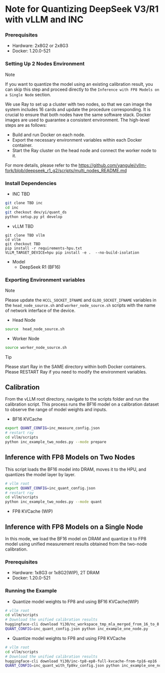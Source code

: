 # Note for Quantizing DeepSeek V3/R1 with vLLM and INC

### Prerequisites

- Hardware: 2x8G2 or 2x8G3
- Docker: 1.20.0-521


### Setting Up 2 Nodes Environment
> [!NOTE] 
> If you want to quantize the model using an existing calibration result, you can skip this step and proceed directly to the `Inference with FP8 Models on a Single Node` section.

We use Ray to set up a cluster with two nodes, so that we can image the system includes 16 cards and update the procedure corresponding. It is crucial to ensure that both nodes have the same software stack. Docker images are used to guarantee a consistent environment. The high-level steps are as follows:
- Build and run Docker on each node.
- Export the necessary environment variables within each Docker container.
- Start the Ray cluster on the head node and connect the worker node to it.

For more details, please refer to the <https://github.com/yangulei/vllm-fork/blob/deepseek_r1_g2/scripts/multi_nodes_README.md>

### Install Dependencies

- INC TBD

```bash
git clone TBD inc
cd inc
git checkout dev/yi/quant_ds
python setup.py pt develop
```

- vLLM TBD

```
git clone TBD vllm
cd vllm
git checkout TBD
pip install -r requirements-hpu.txt
VLLM_TARGET_DEVICE=hpu pip install -e .  --no-build-isolation
```

- Model
  - DeepSeek R1 (BF16)

### Exporting Environment variables
> [!NOTE]
> Please update the `HCCL_SOCKET_IFNAME` and `GLOO_SOCKET_IFNAME` variables in the `head_node_source.sh` and `worker_node_source.sh` scripts with the name of network interface of the device.

- Head Node

```bash
source  head_node_source.sh
```

- Worker Node

```bash
source worker_node_source.sh
```

> [!TIP]
> Please start Ray in the SAME directory within both Docker containers.
> Please RESTART Ray if you need to modify the environment variables.

## Calibration

From the vLLM root directory, navigate to the scripts folder and run the calibration script. This process runs the BF16 model on a calibration dataset to observe the range of model weights and inputs.

- BF16 KVCache
```bash
export QUANT_CONFIG=inc_measure_config.json
# restart ray 
cd vllm/scripts
python inc_example_two_nodes.py --mode prepare
```

## Inference with FP8 Models on Two Nodes
This script loads the BF16 model into DRAM, moves it to the HPU, and quantizes the model layer by layer.
```bash
# vllm root
export QUANT_CONFIG=inc_quant_config.json
# restart ray 
cd vllm/scripts
python inc_example_two_nodes.py --mode quant
```

- FP8 KVCache (WIP)


## Inference with FP8 Models on a Single Node

In this mode, we load the BF16 model on DRAM and quantize it to FP8 model using unified measurement results obtained from the two-node calibration.

### Prerequisites

- Hardware: 1x8G3 or 1x8G2(WIP), 2T DRAM
- Docker: 1.20.0-521

### Running the Example

- Quantize model weights to FP8 and using BF16 KVCache(WIP)

```bash
# vllm root
cd vllm/scripts
# Download the unified calibration results
huggingface-cli download Yi30/nc_workspace_tmp_mla_merged_from_16_to_8 --local-dir nc_workspace_measure
QUANT_CONFIG=inc_quant_config.json python inc_example_one_node.py
```


- Quantize model weights to FP8 and using FP8 KVCache

```bash
# vllm root
cd vllm/scripts
# Download the unified calibration results
huggingface-cli download Yi30/inc-tp8-ep8-full-kvcache-from-tp16-ep16 --local-dir nc_workspace_measure_kvache
QUANT_CONFIG=inc_quant_with_fp8kv_config.json python inc_example_one_node.py  --fp8_kvcache
```

